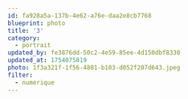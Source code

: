 ```yaml
---
id: fa928a5a-137b-4e62-a76e-daa2e8cb7768
blueprint: photo
title: '3'
category:
  - portrait
updated_by: fe3876dd-50c2-4e59-85ee-4d150dbf8330
updated_at: 1754075819
photo: 1f3a321f-1f56-4801-b103-d052f207d643.jpeg
filter:
  - numerique
---
```

